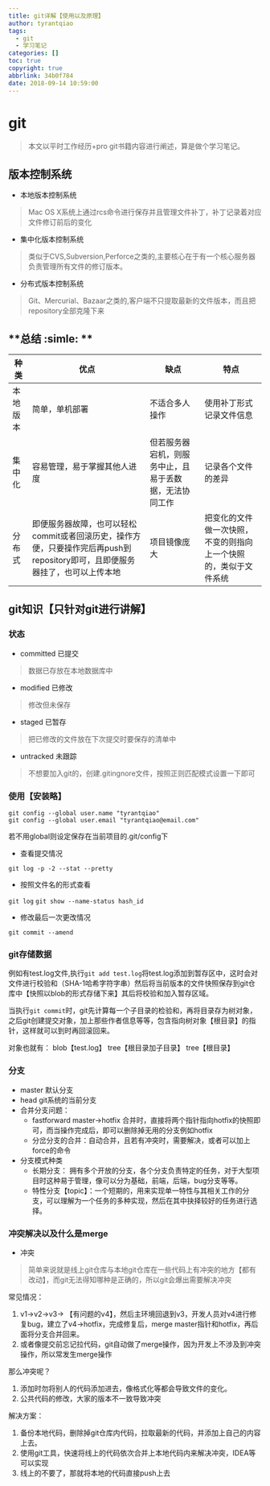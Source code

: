 ```yaml
---
title: git详解【使用以及原理】
author: tyrantqiao
tags:
  - git
  - 学习笔记
categories: []
toc: true
copyright: true
abbrlink: 34b0f784
date: 2018-09-14 10:59:00
---
```


# git

>本文以平时工作经历+pro git书籍内容进行阐述，算是做个学习笔记。

## 版本控制系统

- 本地版本控制系统
> Mac OS X系统上通过rcs命令进行保存并且管理文件补丁，补丁记录着对应文件修订前后的变化
- 集中化版本控制系统
> 类似于CVS,Subversion,Perforce之类的,主要核心在于有一个核心服务器负责管理所有文件的修订版本。
- 分布式版本控制系统
> Git、Mercurial、Bazaar之类的,客户端不只提取最新的文件版本，而且把repository全部克隆下来

<!-- more -->

## **总结 :simle: **

种类 | 优点 | 缺点 | 特点
----  | ----  | ----- | -----
本地版本 | 简单，单机部署 | 不适合多人操作 | 使用补丁形式记录文件信息
集中化 | 容易管理，易于掌握其他人进度 | 但若服务器宕机，则服务中止，且易于丢数据，无法协同工作 | 记录各个文件的差异
分布式 | 即便服务器故障，也可以轻松commit或者回滚历史，操作方便，只要操作完后再push到repository即可，且即便服务器挂了，也可以上传本地 | 项目镜像庞大 | 把变化的文件做一次快照，不变的则指向上一个快照的，类似于文件系统

## git知识【只针对git进行讲解】

### 状态

- committed 已提交
> 数据已存放在本地数据库中
- modified 已修改
> 修改但未保存
- staged 已暂存
> 把已修改的文件放在下次提交时要保存的清单中
- untracked 未跟踪
> 不想要加入git的，创建.gitingnore文件，按照正则匹配模式设置一下即可

### 使用【安装略】

``` git
git config --global user.name "tyrantqiao"
git config --global user.email "tyrantqiao@email.com"
```

若不用global则设定保存在当前项目的.git/config下

- 查看提交情况

`git log -p -2 --stat --pretty`

- 按照文件名的形式查看

`git log`
`git show --name-status hash_id`

- 修改最后一次更改情况

`git commit --amend`

### git存储数据

例如有test.log文件,执行`git add test.log`将test.log添加到暂存区中，这时会对文件进行校验和（SHA-1哈希字符字串）然后将当前版本的文件快照保存到git仓库中【快照以blob的形式存储下来】其后将校验和加入暂存区域。

当执行`git commit`时，git先计算每一个子目录的检验和，再将目录存为树对象，之后git创建提交对象，加上那些作者信息等等，包含指向树对象【根目录】的指针，这样就可以到时再回滚回来。

对象也就有： blob【test.log】 tree【根目录加子目录】 tree【根目录】

### 分支

- master 默认分支
- head git系统的当前分支
- 合并分支问题：
  - fastforward master->hotfix 合并时，直接将两个指针指向hotfix的快照即可，而当操作完成后，即可以删除掉无用的分支例如hotfix
  - 分岔分支的合并：自动合并，且若有冲突时，需要解决，或者可以加上force的命令
- 分支模式种类
  - 长期分支： 拥有多个开放的分支，各个分支负责特定的任务，对于大型项目时这种易于管理，像可以分为基础，前端，后端，bug分支等等。
  - 特性分支【topic】：一个短期的，用来实现单一特性与其相关工作的分支，可以理解为一个任务的多种实现，然后在其中抉择较好的任务进行选择。

### 冲突解决以及什么是merge

- 冲突
> 简单来说就是线上git仓库与本地git仓库在一些代码上有冲突的地方【都有改动】，而git无法得知哪种是正确的，所以git会爆出需要解决冲突

常见情况：
1. v1->v2->v3->   【有问题的v4】，然后主环境回退到v3，开发人员对v4进行修复bug，建立了v4->hotfix，完成修复后，merge master指针和hotfix，再后面将分支合并回来。
2. 或者像提交前忘记拉代码，git自动做了merge操作，因为开发上不涉及到冲突操作，所以常发生merge操作

那么冲突呢？
1. 添加时勿将别人的代码添加进去，像格式化等都会导致文件的变化。
2. 公共代码的修改，大家的版本不一致导致冲突

解决方案：
1. 备份本地代码，删除掉git仓库内代码，拉取最新的代码，并添加上自己的内容上去。
2. 使用git工具，快速将线上的代码依次合并上本地代码内来解决冲突，IDEA等可以实现
3. 线上的不要了，那就将本地的代码直接push上去

